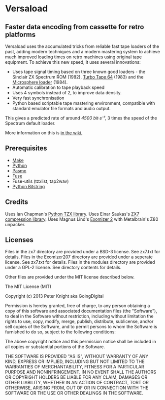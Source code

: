 Versaload
=========

## Faster data encoding from cassette for retro platforms
Versaload uses the accumulated tricks from reliable fast tape loaders of the past, adding modern techniques and a modern mastering system to achieve much improved loading times on retro machines using original tape equipment. To achieve this new speed, it uses several innovations:

  * Uses tape signal timing based on three known good loaders - the Sinclair ZX Spectrum ROM (1982), [Turbo Tape 64](http://codebase64.org/doku.php?id=base:turbotape_loader_source) (1983) and the [Microsphere loader](http://www.worldofspectrum.org/infoseekpub.cgi?regexp=^Microsphere$ ) (1984).
  * Automatic calibration to tape playback speed
  * Uses 4 symbols instead of 2, to improve data density.
  * Very fast synchronisation
  * Python based scriptable tape mastering environment, compatible with standard emulator file formats and audio output.

This gives a predicted rate of around *4500 bit∙s⁻¹*, 3 times the speed of the Spectrum default loader.

More information on this is [in the wiki.](https://github.com/going-digital/versaload/wiki)

## Prerequisites
  * [Make](http://www.gnu.org/software/make/)
  * [Python](http://www.python.org)
  * [Pasmo](http://pasmo.speccy.org)
  * [Fuse](http://fuse-emulator.sourceforge.net)
  * Fuse-utils (tzxlist, tap2wav)
  * [Python Bitstring](http://code.google.com/p/python-bitstring/)

## Credits
Uses Ian Chapman's [Python TZX library](http://software.amiga-hardware.com/pytzx.cgi).
Uses Einar Saukas's [ZX7 compression library](http://www.worldofspectrum.org/infoseekid.cgi?id=0027996).
Uses Magnus Lind's [Exomizer 2](http://hem.bredband.net/magli143/exo/) with Metalbrain's Z80 unpacker.

## Licenses
Files in the zx7 directory are provided under a BSD-3 license. See zx7.txt for details.
Files in the Exomizer207 directory are provided under a seperate license. See zx7.txt for details.
Files in the modules directory are provided under a GPL-2 license. See directory contents for details.

Other files are provided under the MIT license described below.

The MIT License (MIT)

Copyright (c) 2013 Peter Knight aka GoingDigital

Permission is hereby granted, free of charge, to any person obtaining a copy
of this software and associated documentation files (the "Software"), to deal
in the Software without restriction, including without limitation the rights
to use, copy, modify, merge, publish, distribute, sublicense, and/or sell
copies of the Software, and to permit persons to whom the Software is
furnished to do so, subject to the following conditions:

The above copyright notice and this permission notice shall be included in
all copies or substantial portions of the Software.

THE SOFTWARE IS PROVIDED "AS IS", WITHOUT WARRANTY OF ANY KIND, EXPRESS OR
IMPLIED, INCLUDING BUT NOT LIMITED TO THE WARRANTIES OF MERCHANTABILITY,
FITNESS FOR A PARTICULAR PURPOSE AND NONINFRINGEMENT. IN NO EVENT SHALL THE
AUTHORS OR COPYRIGHT HOLDERS BE LIABLE FOR ANY CLAIM, DAMAGES OR OTHER
LIABILITY, WHETHER IN AN ACTION OF CONTRACT, TORT OR OTHERWISE, ARISING FROM,
OUT OF OR IN CONNECTION WITH THE SOFTWARE OR THE USE OR OTHER DEALINGS IN
THE SOFTWARE.
